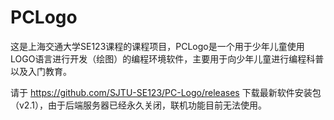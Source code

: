 # PCLogo

这是上海交通大学SE123课程的课程项目，PCLogo是一个用于少年儿童使用LOGO语言进行开发（绘图）的编程环境软件，主要用于向少年儿童进行编程科普以及入门教育。

请于 https://github.com/SJTU-SE123/PC-Logo/releases 下载最新软件安装包（v2.1），由于后端服务器已经永久关闭，联机功能目前无法使用。
